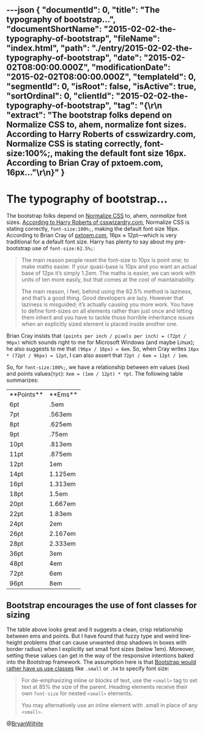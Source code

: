---json
{
  "documentId": 0,
  "title": "The typography of bootstrap…",
  "documentShortName": "2015-02-02-the-typography-of-bootstrap",
  "fileName": "index.html",
  "path": "./entry/2015-02-02-the-typography-of-bootstrap",
  "date": "2015-02-02T08:00:00.000Z",
  "modificationDate": "2015-02-02T08:00:00.000Z",
  "templateId": 0,
  "segmentId": 0,
  "isRoot": false,
  "isActive": true,
  "sortOrdinal": 0,
  "clientId": "2015-02-02-the-typography-of-bootstrap",
  "tag": "{\r\n  \"extract\": \"The bootstrap folks depend on Normalize CSS to, ahem, normalize font sizes. According to Harry Roberts of csswizardry.com, Normalize CSS is stating correctly, font-size:100%;, making the default font size 16px. According to Brian Cray of pxtoem.com, 16px...\"\r\n}"
}
---

# The typography of bootstrap…

The bootstrap folks depend on [Normalize CSS](http://necolas.github.io/normalize.css/) to, ahem, *normalize* font sizes. [According to Harry Roberts of csswizardry.com](http://csswizardry.com/2011/05/font-sizing-with-rem-could-be-avoided/), Normalize CSS is stating correctly, `font-size:100%;`, making the default font size 16px. According to Brian Cray of [pxtoem.com](http://pxtoem.com/), 16px ≈ 12pt—which is very traditional for a default font size. Harry has plenty to say about my pre-bootstrap use of `font-size:62.5%;`:

<blockquote>

The main reason people reset the font-size to 10px is point one; to make maths easier. If your quasi-base is 10px and you want an actual base of 12px it’s simply 1.2em. The maths is easier, we can work with units of ten more easily, but that comes at the cost of maintainability.

The main reason, I feel, behind using the 62.5% method is laziness, and that’s a good thing. Good developers are lazy. However that laziness is misguided; it’s actually causing you more work. You have to define font-sizes on all elements rather than just once and letting them inherit and you have to tackle those horrible inheritance issues when an explicitly sized element is placed inside another one.

</blockquote>

Brian Cray insists that `(points per inch / pixels per inch) = (72pt / 96px)` which sounds right to me for Microsoft Windows (and maybe Linux); he also suggests to me that `(96px / 16px) = 6em`. So, when Cray writes `16px * (72pt / 96px) = 12pt`, I can also assert that `72pt / 6em = 12pt / 1em`.

So, for `font-size:100%;`, we have a relationship between em values (`Xem`) and points values(`Ypt`): `Xem = (1em / 12pt) * Ypt`. The following table summarizes:
<table class="WordWalkingStickTable"><tr><td>
**Points**
</td><td>
**Ems**
</td></tr><tr><td>
6pt
</td><td>
.5em
</td></tr><tr><td>
7pt
</td><td>
.563em
</td></tr><tr><td>
8pt
</td><td>
.625em
</td></tr><tr><td>
9pt
</td><td>
.75em
</td></tr><tr><td>
10pt
</td><td>
.813em
</td></tr><tr><td>
11pt
</td><td>
.875em
</td></tr><tr><td>
12pt
</td><td>
1em
</td></tr><tr><td>
14pt
</td><td>
1.125em
</td></tr><tr><td>
16pt
</td><td>
1.313em
</td></tr><tr><td>
18pt
</td><td>
1.5em
</td></tr><tr><td>
20pt
</td><td>
1.667em
</td></tr><tr><td>
22pt
</td><td>
1.83em
</td></tr><tr><td>
24pt
</td><td>
2em
</td></tr><tr><td>
26pt
</td><td>
2.167em
</td></tr><tr><td>
28pt
</td><td>
2.333em
</td></tr><tr><td>
36pt
</td><td>
3em
</td></tr><tr><td>
48pt
</td><td>
4em
</td></tr><tr><td>
72pt
</td><td>
6em
</td></tr><tr><td>
96pt
</td><td>
8em
</td></tr></table>

## Bootstrap encourages the use of font classes for sizing

The table above looks great and it suggests a clean, crisp relationship between ems and points. But I have found that fuzzy type and weird line-height problems (that can cause unwanted drop shadows in boxes with border radius) when I explicitly set small font sizes (below 1em). Moreover, setting these values can get in the way of the responsive intentions baked into the Bootstrap framework. The assumption here is that [Bootstrap would rather have us use classes](http://getbootstrap.com/css/) like `.small` or `.h4` to specify font size:

<blockquote>

For de-emphasizing inline or blocks of text, use the `<small>` tag to set text at 85% the size of the parent. Heading elements receive their own `font-size` for nested `<small>` elements.

You may alternatively use an inline element with .small in place of any `<small>`.

</blockquote>

@[BryanWilhite](https://twitter.com/BryanWilhite)

